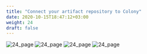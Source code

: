 ```yaml
---
title: "Connect your artifact repository to Colony"
date: 2020-10-15T18:47:12+03:00
weight: 24
draft: false
---
```


 ![24_page](/images/module1/24_page.png)
 ![24_page](/images/module1/25_page.png)
 ![24_page](/images/module1/26_page.png)
 ![24_page](/images/module1/27_page.png)
 